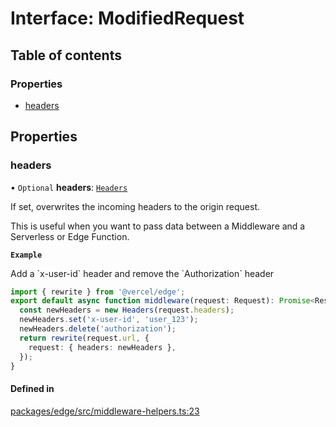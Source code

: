 # Interface: ModifiedRequest

## Table of contents

### Properties

- [headers](ModifiedRequest.md#headers)

## Properties

### headers

• `Optional` **headers**: [`Headers`](https://developer.mozilla.org/en-US/docs/Web/API/Headers)

If set, overwrites the incoming headers to the origin request.

This is useful when you want to pass data between a Middleware and a
Serverless or Edge Function.

**`Example`**

<caption>Add a `x-user-id` header and remove the `Authorization` header</caption>

```ts
import { rewrite } from '@vercel/edge';
export default async function middleware(request: Request): Promise<Response> {
  const newHeaders = new Headers(request.headers);
  newHeaders.set('x-user-id', 'user_123');
  newHeaders.delete('authorization');
  return rewrite(request.url, {
    request: { headers: newHeaders },
  });
}
```

#### Defined in

[packages/edge/src/middleware-helpers.ts:23](https://github.com/PaulieScanlon/vercel/blob/main/packages/edge/src/middleware-helpers.ts#L23)
